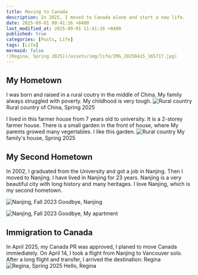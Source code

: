 ```yaml
---
title: Moving to Canada
description: In 2025, I moved to Canada alone and start a new life.
date: 2025-09-01 00:41:16 +0400
last_modified_at: 2025-09-01 11:41:16 +0400
published: true
categories: [Posts, Life]
tags: [Life]
mermaid: false
![Regina, Spring 2025](/assets/img/life/IMG_20250415_165717.jpg)
---
```



## My Hometown
I was born and raised in a rural coutry in the middle of China. My family always struggled with poverty. My childhood is very tough.
![Rural country](/assets/img/life/IMG_20250403_140726.jpg "Rural country of China, Spring 2025")
Rural country of China, Spring 2025

I lived in this farmer house from 7 years old to university. It is a 2-storey farmer house. There is a small garden in the front of house, where My parents growed many vegertables. I like this garden.
![Rural country](/assets/img/life/IMG_20250403_134909.jpg "My family's house, Spring 2025")
My family's house, Spring 2025

## My Second Hometown
In 2002, I graduated from the University and got a job in Nanjing. Then I moved to Nanjing. I have lived in Nanjing for 23 years. Nanjing is a very beautiful city with long history and many heritages. I love Nanjing, which is my second hometown.

![Nanjing, Fall 2023](/assets/img/life/IMG_20231020_155729.jpg "Nanjing, Fall 2023")
Goodbye, Nanjing

![Nanjing, Fall 2023](/assets/img/life/IMG_20250102_105929.jpg "Nanjing, Fall 2023")
Goodbye, My apartment

## Immigration to Canada
In April 2025, my Canada PR was approved, I planed to move Canada immiediately. On April 14, I took a flight from Nanjing to Vancouver solo. After a long flight and transfer, I arrived the destination: Regina
![Regina, Spring 2025](/assets/img/life/IMG_20250415_162058.jpg "Regina, Spring 2025")
Hello, Regina
